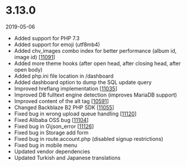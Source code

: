 # 3.13.0

2019-05-06

- Added support for PHP 7.3
- Added support for emoji (utf8mb4)
- Added chv_images combo index for better performance (album id, image id) [[11091](https://chevereto.com/community/threads/11091/)]
- Added more theme hooks (after open head, after closing head, after open body)
- Added php.ini file location in /dashboard
- Added dashboard option to dump the SQL update query
- Improved hreflang implementation [[11035](https://chevereto.com/community/threads/11035/)]
- Improved DB fulltext engine detection (improves MariaDB support)
- Improved content of the alt tag [[10591](https://chevereto.com/community/threads/10591/)]
- Changed Backblaze B2 PHP SDK [[11055](https://chevereto.com/community/threads/11055/)]
- Fixed bug in wrong upload queue handling [[11120](https://chevereto.com/community/threads/11120/)]
- Fixed Alibaba OSS bug [[11104](https://chevereto.com/community/threads/11104/)]
- Fixed bug in G\json_error [[11126](https://chevereto.com/community/threads/11126/)]
- Fixed bug in Storage add form
- Fixed bug in route.account.php (disabled signup restrictions)
- Fixed bug in mobile menu
- Updated vendor dependencies
- Updated Turkish and Japanese translations
